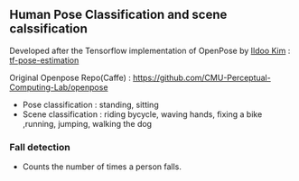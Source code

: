 ## Human Pose Classification and scene calssification

Developed after the Tensorflow implementation of OpenPose by [Ildoo Kim](https://github.com/ildoonet) : [tf-pose-estimation](https://github.com/ildoonet/tf-pose-estimation)

Original Openpose Repo(Caffe) : https://github.com/CMU-Perceptual-Computing-Lab/openpose

- Pose classification : standing, sitting
- Scene classification : riding bycycle, waving hands, fixing a bike ,running, jumping, walking the dog

### Fall detection 
- Counts the number of times a person falls.